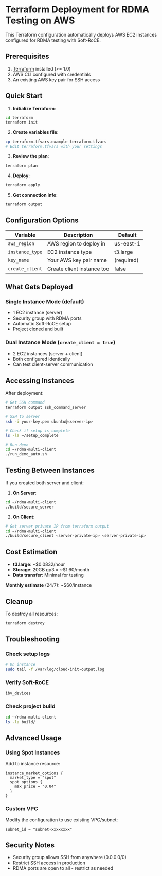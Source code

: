 # Terraform Deployment for RDMA Testing on AWS

This Terraform configuration automatically deploys AWS EC2 instances configured for RDMA testing with Soft-RoCE.

## Prerequisites

1. [Terraform](https://www.terraform.io/downloads) installed (>= 1.0)
2. AWS CLI configured with credentials
3. An existing AWS key pair for SSH access

## Quick Start

1. **Initialize Terraform**:
```bash
cd terraform
terraform init
```

2. **Create variables file**:
```bash
cp terraform.tfvars.example terraform.tfvars
# Edit terraform.tfvars with your settings
```

3. **Review the plan**:
```bash
terraform plan
```

4. **Deploy**:
```bash
terraform apply
```

5. **Get connection info**:
```bash
terraform output
```

## Configuration Options

| Variable | Description | Default |
|----------|-------------|---------|
| `aws_region` | AWS region to deploy in | us-east-1 |
| `instance_type` | EC2 instance type | t3.large |
| `key_name` | Your AWS key pair name | (required) |
| `create_client` | Create client instance too | false |

## What Gets Deployed

### Single Instance Mode (default)
- 1 EC2 instance (server)
- Security group with RDMA ports
- Automatic Soft-RoCE setup
- Project cloned and built

### Dual Instance Mode (`create_client = true`)
- 2 EC2 instances (server + client)
- Both configured identically
- Can test client-server communication

## Accessing Instances

After deployment:

```bash
# Get SSH command
terraform output ssh_command_server

# SSH to server
ssh -i your-key.pem ubuntu@<server-ip>

# Check if setup is complete
ls -la ~/setup_complete

# Run demo
cd ~/rdma-multi-client
./run_demo_auto.sh
```

## Testing Between Instances

If you created both server and client:

1. **On Server**:
```bash
cd ~/rdma-multi-client
./build/secure_server
```

2. **On Client**:
```bash
# Get server private IP from terraform output
cd ~/rdma-multi-client
./build/secure_client <server-private-ip> <server-private-ip>
```

## Cost Estimation

- **t3.large**: ~$0.0832/hour
- **Storage**: 20GB gp3 = ~$1.60/month
- **Data transfer**: Minimal for testing

**Monthly estimate** (24/7): ~$60/instance

## Cleanup

To destroy all resources:
```bash
terraform destroy
```

## Troubleshooting

### Check setup logs
```bash
# On instance
sudo tail -f /var/log/cloud-init-output.log
```

### Verify Soft-RoCE
```bash
ibv_devices
```

### Check project build
```bash
cd ~/rdma-multi-client
ls -la build/
```

## Advanced Usage

### Using Spot Instances
Add to instance resource:
```hcl
instance_market_options {
  market_type = "spot"
  spot_options {
    max_price = "0.04"
  }
}
```

### Custom VPC
Modify the configuration to use existing VPC/subnet:
```hcl
subnet_id = "subnet-xxxxxxxx"
```

## Security Notes

- Security group allows SSH from anywhere (0.0.0.0/0)
- Restrict SSH access in production
- RDMA ports are open to all - restrict as needed